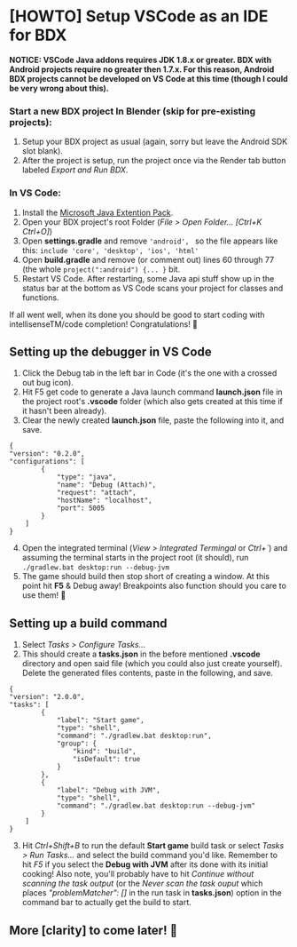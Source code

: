 # [HOWTO] Setup VSCode as an IDE for BDX

**NOTICE: VSCode Java addons requires JDK 1.8.x or greater. BDX with Android projects require no greater then 1.7.x.
For this reason, Android BDX projects cannot be developed on VS Code at this time (though I could be very wrong about this).**


### Start a new BDX project In Blender (**skip for pre-existing projects**): ###
1) Setup your BDX project as usual (again, sorry but leave the Android SDK slot blank).
2) After the project is setup, run the project once via the Render tab button labeled *Export and Run BDX*.

### In VS Code: ###
1) Install the [Microsoft Java Extention Pack](https://marketplace.visualstudio.com/items?itemName=vscjava.vscode-java-pack).
2) Open your BDX project's root Folder (*File > Open Folder... [Ctrl+K Ctrl+O]*)
3) Open **settings.gradle** and remove `'android', ` so the file appears like this:
`include 'core', 'desktop', 'ios', 'html'`
4) Open **build.gradle** and remove (or comment out) lines 60 through 77 (the whole `project(":android") {... }` bit.
5) Restart VS Code. After restarting, some Java api stuff show up in the status bar at the bottom as VS Code scans your project for classes and functions.

If all went well, when its done you should be good to start coding with intellisenseTM/code completion! Congratulations! :tada:

## Setting up the debugger in VS Code ##
1) Click the Debug tab in the left bar in Code (it's the one with a crossed out bug icon).
2) Hit F5 get code to generate a Java launch command **launch.json** file in the project root's **.vscode** folder (which also gets created at this time if it hasn't been already).
3) Clear the newly created **launch.json** file, paste the following into it, and save.
```
{
"version": "0.2.0",
"configurations": [
        {
            "type": "java",
            "name": "Debug (Attach)",
            "request": "attach",
            "hostName": "localhost",
            "port": 5005
        }
    ]
}
```
4) Open the integrated terminal (*View > Integrated Termingal* or *Ctrl+\`*) and assuming the terminal starts in the project root (it should), run `./gradlew.bat desktop:run --debug-jvm`
5) The game should build then stop short of creating a window. At this point hit **F5** & Debug away! Breakpoints also function should you care to use them! :tada:

## Setting up a build command ##
1) Select *Tasks > Configure Tasks...*
2) This should create a **tasks.json** in the before mentioned **.vscode** directory and open said file (which you could also just create yourself). Delete the generated files contents, paste in the following, and save.
```
{
"version": "2.0.0",
"tasks": [
        {
            "label": "Start game",
            "type": "shell",
            "command": "./gradlew.bat desktop:run",
            "group": {
                "kind": "build",
                "isDefault": true
            }
        },
        {
            "label": "Debug with JVM",
            "type": "shell",
            "command": "./gradlew.bat desktop:run --debug-jvm"
        }
    ]
}
```
3) Hit *Ctrl+Shift+B* to run the default **Start game** build task or select *Tasks > Run Tasks...* and select the build command you'd like. Remember to hit *F5* if you select the **Debug with JVM** after its done with its initial cooking! Also note, you'll probably have to hit *Continue without scanning the task output* (or the *Never scan the task ouput* which places *"problemMatcher": []* in the run task in **tasks.json**) option in the command bar to actually get the build to start.

## More [clarity] to come later! :tada: ##
